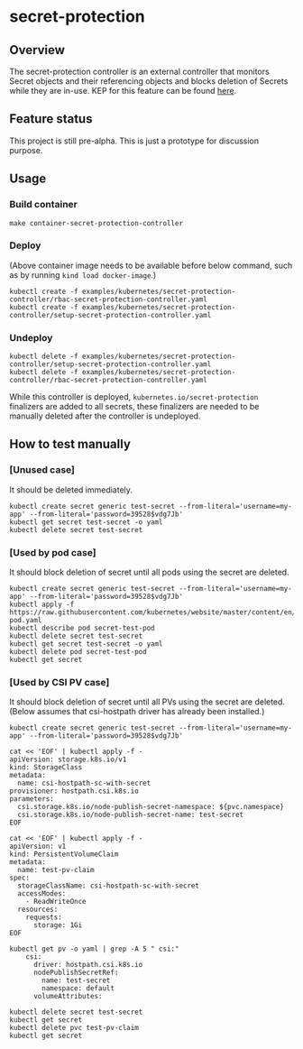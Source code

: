 # secret-protection

## Overview
The secret-protection controller is an external controller that monitors Secret objects and their referencing objects and blocks deletion of Secrets while they are in-use. KEP for this feature can be found [here](https://github.com/kubernetes/enhancements/pull/2640).

## Feature status
This project is still pre-alpha. This is just a prototype for discussion purpose. 

## Usage
### Build container 
```
make container-secret-protection-controller
```

### Deploy 
(Above container image needs to be available before below command, such as by running `kind load docker-image`.)
```
kubectl create -f examples/kubernetes/secret-protection-controller/rbac-secret-protection-controller.yaml 
kubectl create -f examples/kubernetes/secret-protection-controller/setup-secret-protection-controller.yaml 
```

### Undeploy
```
kubectl delete -f examples/kubernetes/secret-protection-controller/setup-secret-protection-controller.yaml 
kubectl delete -f examples/kubernetes/secret-protection-controller/rbac-secret-protection-controller.yaml 
```

While this controller is deployed, `kubernetes.io/secret-protection` finalizers are added to all secrets, these finalizers are needed to be manually deleted after the controller is undeployed.

## How to test manually
### [Unused case]
It should be deleted immediately.

```
kubectl create secret generic test-secret --from-literal='username=my-app' --from-literal='password=39528$vdg7Jb'
kubectl get secret test-secret -o yaml
kubectl delete secret test-secret
```

### [Used by pod case]
It should block deletion of secret until all pods using the secret are deleted.

```
kubectl create secret generic test-secret --from-literal='username=my-app' --from-literal='password=39528$vdg7Jb'
kubectl apply -f https://raw.githubusercontent.com/kubernetes/website/master/content/en/examples/pods/inject/secret-pod.yaml
kubectl describe pod secret-test-pod
kubectl delete secret test-secret
kubectl get secret test-secret -o yaml
kubectl delete pod secret-test-pod
kubectl get secret
```

### [Used by CSI PV case]
It should block deletion of secret until all PVs using the secret are deleted.
(Below assumes that csi-hostpath driver has already been installed.)

```
kubectl create secret generic test-secret --from-literal='username=my-app' --from-literal='password=39528$vdg7Jb'

cat << 'EOF' | kubectl apply -f -
apiVersion: storage.k8s.io/v1
kind: StorageClass
metadata:
  name: csi-hostpath-sc-with-secret
provisioner: hostpath.csi.k8s.io
parameters:
  csi.storage.k8s.io/node-publish-secret-namespace: ${pvc.namespace}
  csi.storage.k8s.io/node-publish-secret-name: test-secret
EOF

cat << 'EOF' | kubectl apply -f -
apiVersion: v1
kind: PersistentVolumeClaim
metadata:
  name: test-pv-claim
spec:
  storageClassName: csi-hostpath-sc-with-secret
  accessModes:
    - ReadWriteOnce
  resources:
    requests:
      storage: 1Gi
EOF

kubectl get pv -o yaml | grep -A 5 " csi:"
    csi:
      driver: hostpath.csi.k8s.io
      nodePublishSecretRef:
        name: test-secret
        namespace: default
      volumeAttributes:

kubectl delete secret test-secret
kubectl get secret
kubectl delete pvc test-pv-claim
kubectl get secret
```


